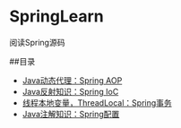 # SpringLearn
阅读Spring源码

##目录

* [Java动态代理：Spring AOP](https://github.com/ningg/SpringLearn/wiki/Java%E5%8A%A8%E6%80%81%E4%BB%A3%E7%90%86%EF%BC%9ASpring-AOP)
* [Java反射知识：Spring IoC](https://github.com/ningg/SpringLearn/wiki/Java%E5%8F%8D%E5%B0%84%E7%9F%A5%E8%AF%86%EF%BC%9ASpring-IoC)
* [线程本地变量，ThreadLocal：Spring事务](https://github.com/ningg/SpringLearn/wiki/ThreadLocal%EF%BC%9ASpring%E4%BA%8B%E5%8A%A1)
* [Java注解知识：Spring配置](https://github.com/ningg/SpringLearn/wiki/Java%E6%B3%A8%E8%A7%A3%E7%9F%A5%E8%AF%86%EF%BC%9ASpring%E9%85%8D%E7%BD%AE)

